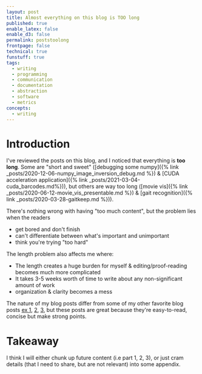 ```yaml
---
layout: post
title: Almost everything on this blog is TOO long
published: true
enable_latex: false
enable_d3: false
permalink: poststoolong
frontpage: false
technical: true
funstuff: true
tags:
  - writing
  - programming
  - communication
  - documentation 
  - abstraction
  - software
  - metrics
concepts:
  - writing
---
```


# Introduction

I've reviewed the posts on this blog, and I noticed that everything is **too long**. Some are "short and sweet" ([debugging some numpy]({% link _posts/2020-12-06-numpy_image_inversion_debug.md %}) & [CUDA acceleration application]({% link _posts/2021-03-04-cuda_barcodes.md%})), but others are way too long ([movie vis]({% link _posts/2020-06-12-movie_vis_presentable.md %}) & [gait recognition]({% link _posts/2020-03-28-gaitkeep.md %})). 

There's nothing wrong with having "too much content", but the problem lies when the readers 
- get bored and don't finish 
- can't differentiate between what's important and unimportant
- think you're trying "too hard"

The length problem also affects me where:
- The length creates a huge burden for myself & editing/proof-reading becomes much more complicated
- It takes 3-5 weeks worth of time to write about any non-significant amount of work
- organization & clarity becomes a mess

The nature of my blog posts differ from some of my other favorite blog posts [ex 1](
https://daniel.haxx.se/blog/2021/05/20/i-could-rewrite-curl/), [2](https://www.joelonsoftware.com/2008/05/01/architecture-astronauts-take-over/
), [3](https://www.nayuki.io/page/free-small-fft-in-multiple-languages), but these posts are great because they're easy-to-read, concise but make strong points. 

# Takeaway
I think I will either chunk up future content (i.e part 1, 2, 3), or just cram details (that I need to share, but are not relevant) into some appendix. 